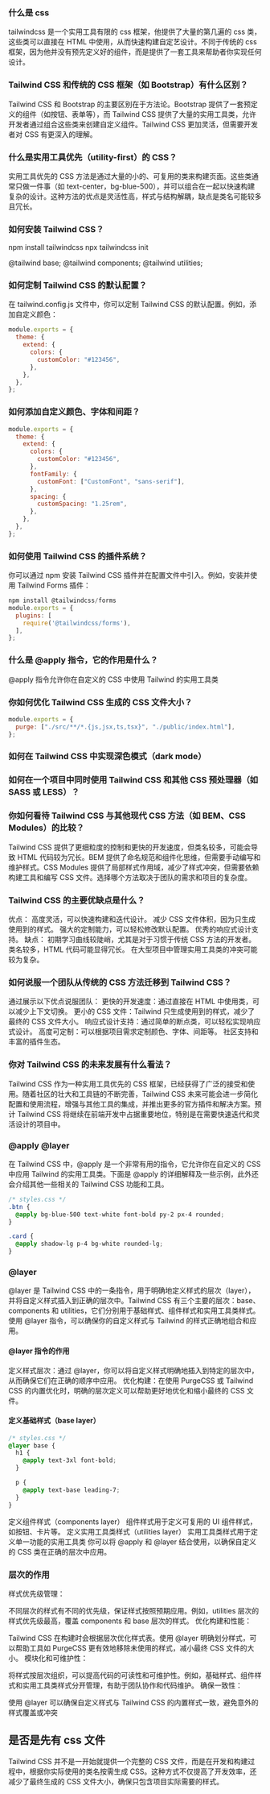 ### 什么是 css

tailwindcss 是一个实用工具有限的 css 框架，他提供了大量的第几遍的 css 类，这些类可以直接在 HTML 中使用，从而快速构建自定艺设计。不同于传统的 css 框架，因为他并没有预先定义好的组件，而是提供了一套工具来帮助者你实现任何设计。

### Tailwind CSS 和传统的 CSS 框架（如 Bootstrap）有什么区别？

Tailwind CSS 和 Bootstrap 的主要区别在于方法论。Bootstrap 提供了一套预定义的组件（如按钮、表单等），而 Tailwind CSS 提供了大量的实用工具类，允许开发者通过组合这些类来创建自定义组件。Tailwind CSS 更加灵活，但需要开发者对 CSS 有更深入的理解。

### 什么是实用工具优先（utility-first）的 CSS？

实用工具优先的 CSS 方法是通过大量的小的、可复用的类来构建页面。这些类通常只做一件事（如 text-center，bg-blue-500），并可以组合在一起以快速构建复杂的设计。这种方法的优点是灵活性高，样式与结构解耦，缺点是类名可能较多且冗长。

### 如何安装 Tailwind CSS？

npm install tailwindcss
npx tailwindcss init

<!-- css引入 -->

@tailwind base;
@tailwind components;
@tailwind utilities;

### 如何定制 Tailwind CSS 的默认配置？

在 tailwind.config.js 文件中，你可以定制 Tailwind CSS 的默认配置。例如，添加自定义颜色：

```js
module.exports = {
  theme: {
    extend: {
      colors: {
        customColor: "#123456",
      },
    },
  },
};
```

### 如何添加自定义颜色、字体和间距？

```js
module.exports = {
  theme: {
    extend: {
      colors: {
        customColor: "#123456",
      },
      fontFamily: {
        customFont: ["CustomFont", "sans-serif"],
      },
      spacing: {
        customSpacing: "1.25rem",
      },
    },
  },
};
```

### 如何使用 Tailwind CSS 的插件系统？

你可以通过 npm 安装 Tailwind CSS 插件并在配置文件中引入。例如，安装并使用 Tailwind Forms 插件：

```js
npm install @tailwindcss/forms
module.exports = {
  plugins: [
    require('@tailwindcss/forms'),
  ],
};
```

### 什么是 @apply 指令，它的作用是什么？

@apply 指令允许你在自定义的 CSS 中使用 Tailwind 的实用工具类

### 你如何优化 Tailwind CSS 生成的 CSS 文件大小？

```js
module.exports = {
  purge: ["./src/**/*.{js,jsx,ts,tsx}", "./public/index.html"],
};
```

### 如何在 Tailwind CSS 中实现深色模式（dark mode）

### 如何在一个项目中同时使用 Tailwind CSS 和其他 CSS 预处理器（如 SASS 或 LESS）？

### 你如何看待 Tailwind CSS 与其他现代 CSS 方法（如 BEM、CSS Modules）的比较？

Tailwind CSS 提供了更细粒度的控制和更快的开发速度，但类名较多，可能会导致 HTML 代码较为冗长。BEM 提供了命名规范和组件化思维，但需要手动编写和维护样式。CSS Modules 提供了局部样式作用域，减少了样式冲突，但需要依赖构建工具和编写 CSS 文件。选择哪个方法取决于团队的需求和项目的复杂度。

### Tailwind CSS 的主要优缺点是什么？

优点：
高度灵活，可以快速构建和迭代设计。
减少 CSS 文件体积，因为只生成使用到的样式。
强大的定制能力，可以轻松修改默认配置。
优秀的响应式设计支持。
缺点：
初期学习曲线较陡峭，尤其是对于习惯于传统 CSS 方法的开发者。
类名较多，HTML 代码可能显得冗长。
在大型项目中管理实用工具类的冲突可能较为复杂。

### 如何说服一个团队从传统的 CSS 方法迁移到 Tailwind CSS？

通过展示以下优点说服团队：
更快的开发速度：通过直接在 HTML 中使用类，可以减少上下文切换。
更小的 CSS 文件：Tailwind 只生成使用到的样式，减少了最终的 CSS 文件大小。
响应式设计支持：通过简单的断点类，可以轻松实现响应式设计。
高度可定制：可以根据项目需求定制颜色、字体、间距等。
社区支持和丰富的插件生态。

### 你对 Tailwind CSS 的未来发展有什么看法？

Tailwind CSS 作为一种实用工具优先的 CSS 框架，已经获得了广泛的接受和使用。随着社区的壮大和工具链的不断完善，Tailwind CSS 未来可能会进一步简化配置和使用流程，增强与其他工具的集成，并推出更多的官方插件和解决方案。预计 Tailwind CSS 将继续在前端开发中占据重要地位，特别是在需要快速迭代和灵活设计的项目中。

### @apply @layer

在 Tailwind CSS 中，@apply 是一个非常有用的指令，它允许你在自定义的 CSS 中应用 Tailwind 的实用工具类。下面是 @apply 的详细解释及一些示例，此外还会介绍其他一些相关的 Tailwind CSS 功能和工具。

```css
/* styles.css */
.btn {
  @apply bg-blue-500 text-white font-bold py-2 px-4 rounded;
}

.card {
  @apply shadow-lg p-4 bg-white rounded-lg;
}
```

### @layer

@layer 是 Tailwind CSS 中的一条指令，用于明确地定义样式的层次（layer），并将自定义样式插入到正确的层次中。Tailwind CSS 有三个主要的层次：base、components 和 utilities，它们分别用于基础样式、组件样式和实用工具类样式。使用 @layer 指令，可以确保你的自定义样式与 Tailwind 的样式正确地组合和应用。

#### @layer 指令的作用

定义样式层次：通过 @layer，你可以将自定义样式明确地插入到特定的层次中，从而确保它们在正确的顺序中应用。
优化构建：在使用 PurgeCSS 或 Tailwind CSS 的内置优化时，明确的层次定义可以帮助更好地优化和缩小最终的 CSS 文件。

#### 定义基础样式（base layer）

```css
/* styles.css */
@layer base {
  h1 {
    @apply text-3xl font-bold;
  }

  p {
    @apply text-base leading-7;
  }
}
```

定义组件样式（components layer）
组件样式用于定义可复用的 UI 组件样式，如按钮、卡片等。
定义实用工具类样式（utilities layer）
实用工具类样式用于定义单一功能的实用工具类
你可以将 @apply 和 @layer 结合使用，以确保自定义的 CSS 类在正确的层次中应用。

### 层次的作用

样式优先级管理：

不同层次的样式有不同的优先级，保证样式按照预期应用。例如，utilities 层次的样式优先级最高，覆盖 components 和 base 层次的样式。
优化构建和性能：

Tailwind CSS 在构建时会根据层次优化样式表。使用 @layer 明确划分样式，可以帮助工具如 PurgeCSS 更有效地移除未使用的样式，减小最终 CSS 文件的大小。
模块化和可维护性：

将样式按层次组织，可以提高代码的可读性和可维护性。例如，基础样式、组件样式和实用工具类样式分开管理，有助于团队协作和代码维护。
确保一致性：

使用 @layer 可以确保自定义样式与 Tailwind CSS 的内置样式一致，避免意外的样式覆盖或冲突

## 是否是先有 css 文件

Tailwind CSS 并不是一开始就提供一个完整的 CSS 文件，而是在开发和构建过程中，根据你实际使用的类名按需生成 CSS。这种方式不仅提高了开发效率，还减少了最终生成的 CSS 文件大小，确保只包含项目实际需要的样式。
